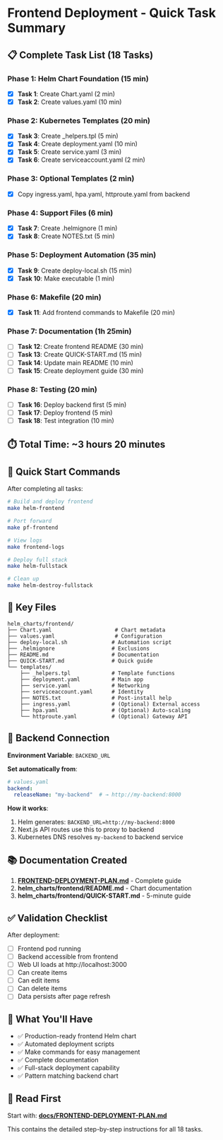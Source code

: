 # Frontend Deployment - Quick Task Summary

## 📋 Complete Task List (18 Tasks)

### Phase 1: Helm Chart Foundation (15 min)
- [X] **Task 1**: Create Chart.yaml (2 min)
- [X] **Task 2**: Create values.yaml (10 min)

### Phase 2: Kubernetes Templates (20 min)
- [X] **Task 3**: Create _helpers.tpl (5 min)
- [X] **Task 4**: Create deployment.yaml (10 min)
- [X] **Task 5**: Create service.yaml (3 min)
- [X] **Task 6**: Create serviceaccount.yaml (2 min)

### Phase 3: Optional Templates (2 min)
- [X] Copy ingress.yaml, hpa.yaml, httproute.yaml from backend

### Phase 4: Support Files (6 min)
- [X] **Task 7**: Create .helmignore (1 min)
- [X] **Task 8**: Create NOTES.txt (5 min)

### Phase 5: Deployment Automation (35 min)
- [X] **Task 9**: Create deploy-local.sh (15 min)
- [X] **Task 10**: Make executable (1 min)

### Phase 6: Makefile (20 min)
- [X] **Task 11**: Add frontend commands to Makefile (20 min)

### Phase 7: Documentation (1h 25min)
- [ ] **Task 12**: Create frontend README (30 min)
- [ ] **Task 13**: Create QUICK-START.md (15 min)
- [ ] **Task 14**: Update main README (10 min)
- [ ] **Task 15**: Create deployment guide (30 min)

### Phase 8: Testing (20 min)
- [ ] **Task 16**: Deploy backend first (5 min)
- [ ] **Task 17**: Deploy frontend (5 min)
- [ ] **Task 18**: Test integration (10 min)

## ⏱️ Total Time: ~3 hours 20 minutes

## 🎯 Quick Start Commands

After completing all tasks:

```bash
# Build and deploy frontend
make helm-frontend

# Port forward
make pf-frontend

# View logs
make frontend-logs

# Deploy full stack
make helm-fullstack

# Clean up
make helm-destroy-fullstack
```

## 🔑 Key Files

```
helm_charts/frontend/
├── Chart.yaml                    # Chart metadata
├── values.yaml                   # Configuration
├── deploy-local.sh              # Automation script
├── .helmignore                  # Exclusions
├── README.md                    # Documentation
├── QUICK-START.md               # Quick guide
└── templates/
    ├── _helpers.tpl             # Template functions
    ├── deployment.yaml          # Main app
    ├── service.yaml             # Networking
    ├── serviceaccount.yaml      # Identity
    ├── NOTES.txt                # Post-install help
    ├── ingress.yaml             # (Optional) External access
    ├── hpa.yaml                 # (Optional) Auto-scaling
    └── httproute.yaml           # (Optional) Gateway API
```

## 🔗 Backend Connection

**Environment Variable**: `BACKEND_URL`

**Set automatically from**:
```yaml
# values.yaml
backend:
  releaseName: "my-backend"  # → http://my-backend:8000
```

**How it works**:
1. Helm generates: `BACKEND_URL=http://my-backend:8000`
2. Next.js API routes use this to proxy to backend
3. Kubernetes DNS resolves `my-backend` to backend service

## 📚 Documentation Created

1. **[FRONTEND-DEPLOYMENT-PLAN.md](docs/FRONTEND-DEPLOYMENT-PLAN.md)** - Complete guide
2. **helm_charts/frontend/README.md** - Chart documentation
3. **helm_charts/frontend/QUICK-START.md** - 5-minute guide

## ✅ Validation Checklist

After deployment:
- [ ] Frontend pod running
- [ ] Backend accessible from frontend
- [ ] Web UI loads at http://localhost:3000
- [ ] Can create items
- [ ] Can edit items
- [ ] Can delete items
- [ ] Data persists after page refresh

## 🎉 What You'll Have

- ✅ Production-ready frontend Helm chart
- ✅ Automated deployment scripts
- ✅ Make commands for easy management
- ✅ Complete documentation
- ✅ Full-stack deployment capability
- ✅ Pattern matching backend chart

## 📖 Read First

Start with: **[docs/FRONTEND-DEPLOYMENT-PLAN.md](docs/FRONTEND-DEPLOYMENT-PLAN.md)**

This contains the detailed step-by-step instructions for all 18 tasks.

